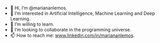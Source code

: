 - 👋 Hi, I’m @mariananlemos.
- 👀 I’m interested in Artificial Intelligence, Machine Learning and Deep Learning.
- 🌱 I’m willing to learn.
- 💞️ I’m looking to collaborate in the programming universe.
- 📫 How to reach me: www.linkedin.com/in/mariananlemos.

<!---
mariananlemos/mariananlemos is a ✨ special ✨ repository because its `README.md` (this file) appears on your GitHub profile.
You can click the Preview link to take a look at your changes.
--->
